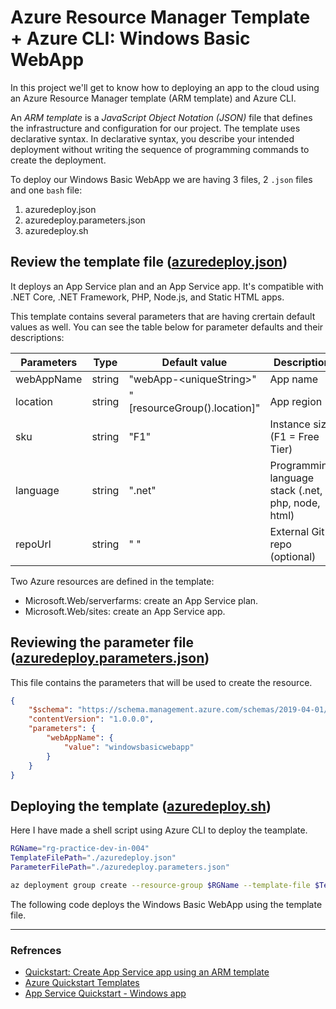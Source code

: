 # Azure Resource Manager Template + Azure CLI: Windows Basic WebApp 

In this project we'll get to know how to deploying an app to the cloud using an Azure Resource Manager template (ARM template) and Azure CLI.

An *ARM template* is a *JavaScript Object Notation (JSON)* file that defines the infrastructure and configuration for our project. The template uses declarative syntax. In declarative syntax, you describe your intended deployment without writing the sequence of programming commands to create the deployment.

To deploy our Windows Basic WebApp we are having 3 files, 2 `.json` files and one `bash` file:
  1. azuredeploy.json
  2. azuredeploy.parameters.json
  3. azuredeploy.sh


## Review the template file ([azuredeploy.json](https://github.com/jainayu/webapp-basic-windows-azure-template/blob/main/azuredeploy.json))

It deploys an App Service plan and an App Service app. It's compatible with .NET Core, .NET Framework, PHP, Node.js, and Static HTML apps.

This template contains several parameters that are having crertain default values as well. You can see the table below for parameter defaults and their descriptions:

Parameters	| Type	    | Default value	                | Description
------------|-----------|-------------------------------|---------------------
webAppName	| string	| "webApp-\<uniqueString>"	    | App name
location	| string	| "[resourceGroup().location]"	| App region
sku	        | string	| "F1"	                        | Instance size (F1 = Free Tier)
language	| string	| ".net"	                    | Programming language stack (.net, php, node, html)
repoUrl	    | string	| " "	                        | External Git repo (optional)

Two Azure resources are defined in the template:
- Microsoft.Web/serverfarms: create an App Service plan.
- Microsoft.Web/sites: create an App Service app.


## Reviewing the parameter file ([azuredeploy.parameters.json](https://github.com/jainayu/webapp-basic-windows-azure-template/blob/main/azuredeploy.parameters.json))

This file contains the parameters that will be used to create the resource.

```json
{
    "$schema": "https://schema.management.azure.com/schemas/2019-04-01/deploymentParameters.json#",
    "contentVersion": "1.0.0.0",
    "parameters": {
        "webAppName": {
            "value": "windowsbasicwebapp"
        }
    }
}
```

## Deploying the template ([azuredeploy.sh](https://github.com/jainayu/webapp-basic-windows-azure-template/blob/main/azuredeploy.sh))

Here I have made a shell script using Azure CLI to deploy the teamplate. 

```bash
RGName="rg-practice-dev-in-004"
TemplateFilePath="./azuredeploy.json"
ParameterFilePath="./azuredeploy.parameters.json"

az deployment group create --resource-group $RGName --template-file $TemplateFilePath --parameters $ParameterFilePath
```

The following code deploys the Windows Basic WebApp using the template file.


----------

### Refrences

- [Quickstart: Create App Service app using an ARM template](https://docs.microsoft.com/en-us/azure/app-service/quickstart-arm-template?pivots=platform-windows)
- [Azure Quickstart Templates](https://github.com/Azure/azure-quickstart-templates/tree/master/quickstarts/microsoft.web/webapp-basic-windows)
- [App Service Quickstart - Windows app](https://azure.microsoft.com/en-us/resources/templates/101-app-service-docs-windows/)
